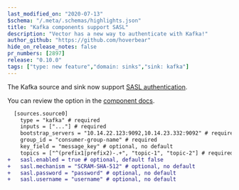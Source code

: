 ```yaml
---
last_modified_on: "2020-07-13"
$schema: "/.meta/.schemas/highlights.json"
title: "Kafka components support SASL"
description: "Vector has a new way to authenticate with Kafka!"
author_github: "https://github.com/hoverbear"
hide_on_release_notes: false
pr_numbers: [2897]
release: "0.10.0"
tags: ["type: new feature","domain: sinks","sink: kafka"]
---
```


The Kafka source and sink now support [SASL authentication][urls.kafka_sasl].

You can review the option in the [component docs][urls.vector_sink_kafka_sasl].



```diff title="vector.toml"
  [sources.source0]
    type = "kafka" # required
    inputs = ["..."] # required
    bootstrap_servers = "10.14.22.123:9092,10.14.23.332:9092" # required
    group_id = "consumer-group-name" # required
    key_field = "message_key" # optional, no default
    topics = ["^(prefix1|prefix2)-.+", "topic-1", "topic-2"] # required
+   sasl.enabled = true # optional, default false
+   sasl.mechanism = "SCRAM-SHA-512" # optional, no default
+   sasl.password = "password" # optional, no default
+   sasl.username = "username" # optional, no default
```

[urls.kafka_sasl]: https://docs.confluent.io/current/kafka/authentication_sasl/index.html
[urls.vector_sink_kafka_sasl]: https://vector.dev/docs/reference/sources/kafka/#sasl
